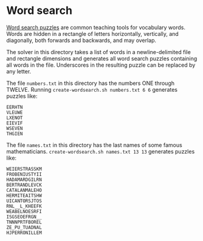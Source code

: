 Word search
===========

[Word search puzzles](https://en.wikipedia.org/wiki/Word_search) are common teaching tools for vocabulary words.
Words are hidden in a rectangle of letters horizontally, vertically, and diagonally, both forwards and backwards,
and may overlap.

The solver in this directory takes a list of words in a newline-delimited file and rectangle dimensions and
generates all word search puzzles containing all words in the file. Underscores in the resulting puzzle can be
replaced by any letter.

The file `numbers.txt` in this directory has the numbers ONE through TWELVE. Running `create-wordsearch.sh numbers.txt 6 6` generates puzzles like:

```
EERHTN
VLEUWE
LXENOT
EIEVIF
WSEVEN
THGIEN
```

The file `names.txt` in this directory has the last names of some famous mathematicians. `create-wordsearch.sh names.txt 13 13` generates puzzles like:

```
WEIERSTRASSKM
FROBENIUSTYII
HADAMARDGILRN
BERTRANDLEVCK
CATALANMALEHO
HERMITEAITSHW
UICANTORSJTOS
RNL__L_KHEEFK
WEABELNOESRFI
ISGSEOEFRGN__
TNNNPRTFBOREL
ZE_PU_TUADNAL
HJPERRONILLEM
```
